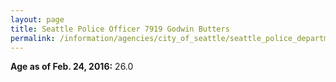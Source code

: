 ```yaml
---
layout: page
title: Seattle Police Officer 7919 Godwin Butters
permalink: /information/agencies/city_of_seattle/seattle_police_department/copbook/7919/
---
```


**Age as of Feb. 24, 2016:** 26.0
